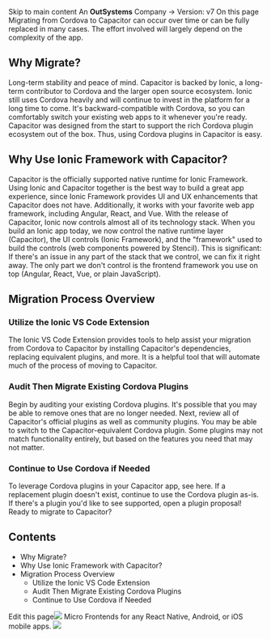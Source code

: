 Skip to main content
An **OutSystems** Company →
Version: v7
On this page
Migrating from Cordova to Capacitor can occur over time or can be fully replaced in many cases. The effort involved will largely depend on the complexity of the app.
## Why Migrate?​
Long-term stability and peace of mind.
Capacitor is backed by Ionic, a long-term contributor to Cordova and the larger open source ecosystem. Ionic still uses Cordova heavily and will continue to invest in the platform for a long time to come.
It's backward-compatible with Cordova, so you can comfortably switch your existing web apps to it whenever you're ready. Capacitor was designed from the start to support the rich Cordova plugin ecosystem out of the box. Thus, using Cordova plugins in Capacitor is easy.
## Why Use Ionic Framework with Capacitor?​
Capacitor is the officially supported native runtime for Ionic Framework. Using Ionic and Capacitor together is the best way to build a great app experience, since Ionic Framework provides UI and UX enhancements that Capacitor does not have. Additionally, it works with your favorite web app framework, including Angular, React, and Vue.
With the release of Capacitor, Ionic now controls almost all of its technology stack. When you build an Ionic app today, we now control the native runtime layer (Capacitor), the UI controls (Ionic Framework), and the "framework" used to build the controls (web components powered by Stencil). This is significant: If there's an issue in any part of the stack that we control, we can fix it right away. The only part we don't control is the frontend framework you use on top (Angular, React, Vue, or plain JavaScript).
## Migration Process Overview​
### Utilize the Ionic VS Code Extension​
The Ionic VS Code Extension provides tools to help assist your migration from Cordova to Capacitor by installing Capacitor's dependencies, replacing equivalent plugins, and more. It is a helpful tool that will automate much of the process of moving to Capacitor.
### Audit Then Migrate Existing Cordova Plugins​
Begin by auditing your existing Cordova plugins. It's possible that you may be able to remove ones that are no longer needed.
Next, review all of Capacitor's official plugins as well as community plugins. You may be able to switch to the Capacitor-equivalent Cordova plugin.
Some plugins may not match functionality entirely, but based on the features you need that may not matter.
### Continue to Use Cordova if Needed​
To leverage Cordova plugins in your Capacitor app, see here. If a replacement plugin doesn't exist, continue to use the Cordova plugin as-is. If there's a plugin you'd like to see supported, open a plugin proposal!
Ready to migrate to Capacitor?
## Contents
  * Why Migrate?
  * Why Use Ionic Framework with Capacitor?
  * Migration Process Overview
    * Utilize the Ionic VS Code Extension
    * Audit Then Migrate Existing Cordova Plugins
    * Continue to Use Cordova if Needed


Edit this page![](https://images.prismic.io/ionicframeworkcom/d3d3f7a3-023b-4cdf-93af-84674f623818_portals+ad.png?auto=compress,format&rect=0,0,280,200&w=280&h=200)
Micro Frontends for any React Native, Android, or iOS mobile apps.
![](https://cdn.bizible.com/ipv?_biz_r=&_biz_h=802059049&_biz_u=bfa08d03ffe94cbc8ad825d7c77fcc94&_biz_l=https%3A%2F%2Fcapacitorjs.com%2Fdocs%2Fcordova%2Fmigration-strategy&_biz_t=1739803067800&_biz_i=Capacitor%20Documentation&_biz_n=30&rnd=186441&cdn_o=a&_biz_z=1739803067800)
